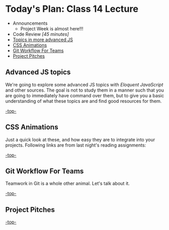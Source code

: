 <a id="top"></a>
# Today's Plan: Class 14 Lecture

- Announcements
  - Project Week is almost here!!!
- Code Review *[45 minutes]*
- [Topics in more advanced JS](#js)
- [CSS Animations](#css)
- [Git Workflow For Teams](#git)
- [Project Pitches](#pitches)

<a id="js"></a>
## Advanced JS topics

We're going to explore some advanced JS topics with *Eloquent JavaScript* and other sources. The goal is not to study them in a manner such that you are going to immediately have command over them, but to give you a basic understanding of what these topics are and find good resources for them.

[-top-](#top)

<a id="css"></a>
## CSS Animations

Just a quick look at these, and how easy they are to integrate into your projects. Following links are from last night's reading assignments:



[-top-](#top)

<a id="git"></a>
## Git Workflow For Teams

Teamwork in Git is a whole other animal. Let's talk about it.



[-top-](#top)

<a id="pitches"></a>
## Project Pitches


[-top-](#top)
